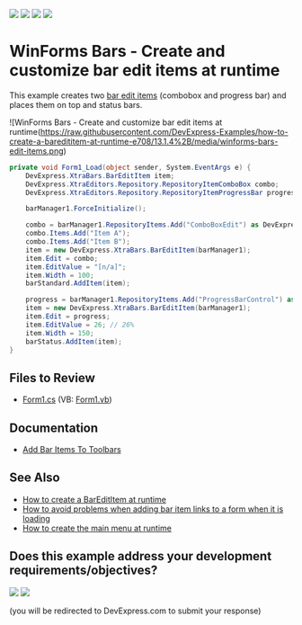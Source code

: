 <!-- default badges list -->
![](https://img.shields.io/endpoint?url=https://codecentral.devexpress.com/api/v1/VersionRange/128616319/13.1.4%2B)
[![](https://img.shields.io/badge/Open_in_DevExpress_Support_Center-FF7200?style=flat-square&logo=DevExpress&logoColor=white)](https://supportcenter.devexpress.com/ticket/details/E708)
[![](https://img.shields.io/badge/📖_How_to_use_DevExpress_Examples-e9f6fc?style=flat-square)](https://docs.devexpress.com/GeneralInformation/403183)
[![](https://img.shields.io/badge/💬_Leave_Feedback-feecdd?style=flat-square)](#does-this-example-address-your-development-requirementsobjectives)
<!-- default badges end -->

# WinForms Bars - Create and customize bar edit items at runtime

This example creates two [bar edit items](https://docs.devexpress.com/WindowsForms/DevExpress.XtraBars.BarEditItem) (combobox and progress bar) and places them on top and status bars.

![WinForms Bars - Create and customize bar edit items at runtime(https://raw.githubusercontent.com/DevExpress-Examples/how-to-create-a-baredititem-at-runtime-e708/13.1.4%2B/media/winforms-bars-edit-items.png)

```csharp
private void Form1_Load(object sender, System.EventArgs e) {
    DevExpress.XtraBars.BarEditItem item;
    DevExpress.XtraEditors.Repository.RepositoryItemComboBox combo;
    DevExpress.XtraEditors.Repository.RepositoryItemProgressBar progress;

    barManager1.ForceInitialize();

    combo = barManager1.RepositoryItems.Add("ComboBoxEdit") as DevExpress.XtraEditors.Repository.RepositoryItemComboBox;
    combo.Items.Add("Item A");
    combo.Items.Add("Item B");
    item = new DevExpress.XtraBars.BarEditItem(barManager1);
    item.Edit = combo;
    item.EditValue = "[n/a]";
    item.Width = 100;
    barStandard.AddItem(item);

    progress = barManager1.RepositoryItems.Add("ProgressBarControl") as DevExpress.XtraEditors.Repository.RepositoryItemProgressBar;
    item = new DevExpress.XtraBars.BarEditItem(barManager1);
    item.Edit = progress;
    item.EditValue = 26; // 26%
    item.Width = 150;
    barStatus.AddItem(item);
}
```

## Files to Review

* [Form1.cs](./CS/Form1.cs) (VB: [Form1.vb](./VB/Form1.vb))


## Documentation

* [Add Bar Items To Toolbars](https://docs.devexpress.com/WindowsForms/116782/controls-and-libraries/ribbon-bars-and-menu/bars/tutorials/add-bar-items-to-toolbars)


## See Also

* [How to create a BarEditItem at runtime](https://supportcenter.devexpress.com/ticket/details/a2924/how-to-create-a-baredititem-at-runtime)
* [How to avoid problems when adding bar item links to a form when it is loading](https://supportcenter.devexpress.com/ticket/details/a496/how-to-avoid-problems-when-adding-bar-item-links-to-a-form-when-it-is-loading)
* [How to create the main menu at runtime](https://supportcenter.devexpress.com/ticket/details/a2867/how-to-create-the-main-menu-at-runtime)
<!-- feedback -->
## Does this example address your development requirements/objectives?

[<img src="https://www.devexpress.com/support/examples/i/yes-button.svg"/>](https://www.devexpress.com/support/examples/survey.xml?utm_source=github&utm_campaign=winforms-bars-create-baredititem&~~~was_helpful=yes) [<img src="https://www.devexpress.com/support/examples/i/no-button.svg"/>](https://www.devexpress.com/support/examples/survey.xml?utm_source=github&utm_campaign=winforms-bars-create-baredititem&~~~was_helpful=no)

(you will be redirected to DevExpress.com to submit your response)
<!-- feedback end -->
